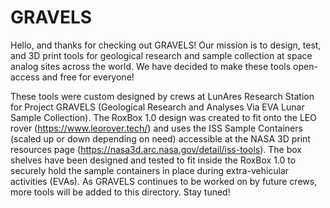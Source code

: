 # GRAVELS
Hello, and thanks for checking out GRAVELS! Our mission is to design, test, and 3D print tools for geological research and sample collection at space analog sites across the world. We have decided to make these tools open-access and free for everyone!

These tools were custom designed by crews at LunAres Research Station for Project GRAVELS (Geological Research and Analyses Via EVA Lunar Sample Collection). The RoxBox 1.0 design was created to fit onto the LEO rover (https://www.leorover.tech/) and uses the ISS Sample Containers (scaled up or down depending on need) accessible at the NASA 3D print resources page (https://nasa3d.arc.nasa.gov/detail/iss-tools). The box shelves have been designed and tested to fit inside the RoxBox 1.0 to securely hold the sample containers in place during extra-vehicular activities (EVAs). As GRAVELS continues to be worked on by future crews, more tools will be added to this directory. Stay tuned!
